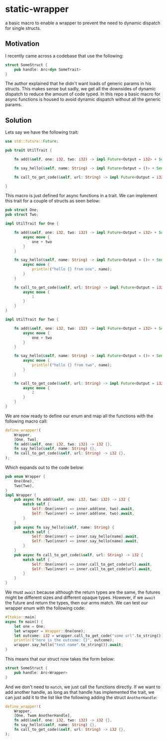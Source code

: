 # static-wrapper
a basic macro to enable a wrapper to prevent the need to dynamic dispatch for single structs.

## Motivation

I recently came across a codebase that use the following:

```rust
struct SomeStruct {
    pub handle: Arc<dyn SomeTrait>
}
```

The author explained that he didn't want loads of generic params in his structs. This makes sense but sadly, we get all the downsides of dynamic dispatch to reduce the amount of code typed. In this repo a basic macro for async functions is housed to avoid dynamic dispatch without all the generic params. 

## Solution

Lets say we have the following trait:

```rust
use std::future::Future;

pub trait UtilTrait {

    fn add(&self, one: i32, two: i32) -> impl Future<Output = i32> + Send;

    fn say_hello(&self, name: String) -> impl Future<Output = ()> + Send;

    fn call_to_get_code(&self, url: String) -> impl Future<Output = i32>;

}
```

This macro is just defined for async functions in a trait. We can implement this trait for a couple of structs as seen below:

```rust
pub struct One;
pub struct Two;

impl UtilTrait for One {

    fn add(&self, one: i32, two: i32) -> impl Future<Output = i32> + Send {
        async move {
            one + two
        }
    }

    fn say_hello(&self, name: String) -> impl Future<Output = ()> + Send {
        async move {
            println!("hello {} from one", name);
        }
    }

    fn call_to_get_code(&self, url: String) -> impl Future<Output = i32> {
        async move {
            1
        }
    }
}

impl UtilTrait for Two {

    fn add(&self, one: i32, two: i32) -> impl Future<Output = i32> + Send {
        async move {
            one + two
        }
    }

    fn say_hello(&self, name: String) -> impl Future<Output = ()> + Send {
        async move {
            println!("hello {} from two", name);
        }
    }

    fn call_to_get_code(&self, url: String) -> impl Future<Output = i32> {
        async move {
            2
        }
    }
}
```

We are now ready to define our enum and map all the functions with the following macro call:

```rust
define_wrapper!(
    Wrapper,
    [One, Two],
    fn add(&self, one: i32, two: i32) -> i32 {},
    fn say_hello(&self, name: String) {},
    fn call_to_get_code(&self, url: String) -> i32 {},
);
```

Which expands out to the code below:

```rust
pub enum Wrapper {
    One(One),
    Two(Two),
}
impl Wrapper {
    pub async fn add(&self, one: i32, two: i32) -> i32 {
        match self {
            Self::One(inner) => inner.add(one, two).await,
            Self::Two(inner) => inner.add(one, two).await,
        }
    }
    pub async fn say_hello(&self, name: String) {
        match self {
            Self::One(inner) => inner.say_hello(name).await,
            Self::Two(inner) => inner.say_hello(name).await,
        }
    }
    pub async fn call_to_get_code(&self, url: String) -> i32 {
        match self {
            Self::One(inner) => inner.call_to_get_code(url).await,
            Self::Two(inner) => inner.call_to_get_code(url).await,
        }
    }
}
```

We must `await` because although the return types are the same, the futures might be different sizes and different opaque types. However, if we `await` the future and return the types, then our arms match. We can test our wrapper enum with the following code:

```rust
#[tokio::main]
async fn main() {
    let one = One;
    let wrapper = Wrapper::One(one);
    let outcome: i32 = wrapper.call_to_get_code("some url".to_string()).await;
    println!("here is the outcome: {}", outcome);
    wrapper.say_hello("test name".to_string()).await;
}
```

This means that our struct now takes the form below:

```rust
struct SomeStruct {
    pub handle: Arc<Wrapper>
}
```

And we don't need to `match`, we just call the functions directly. If we want to add another handle, as long as that handle has implemented the trait, we can just add it to the list like the following adding the struct `AnotherHandle`:

```rust
define_wrapper!(
    Wrapper,
    [One, Twom AnotherHandle],
    fn add(&self, one: i32, two: i32) -> i32 {},
    fn say_hello(&self, name: String) {},
    fn call_to_get_code(&self, url: String) -> i32 {},
);
```